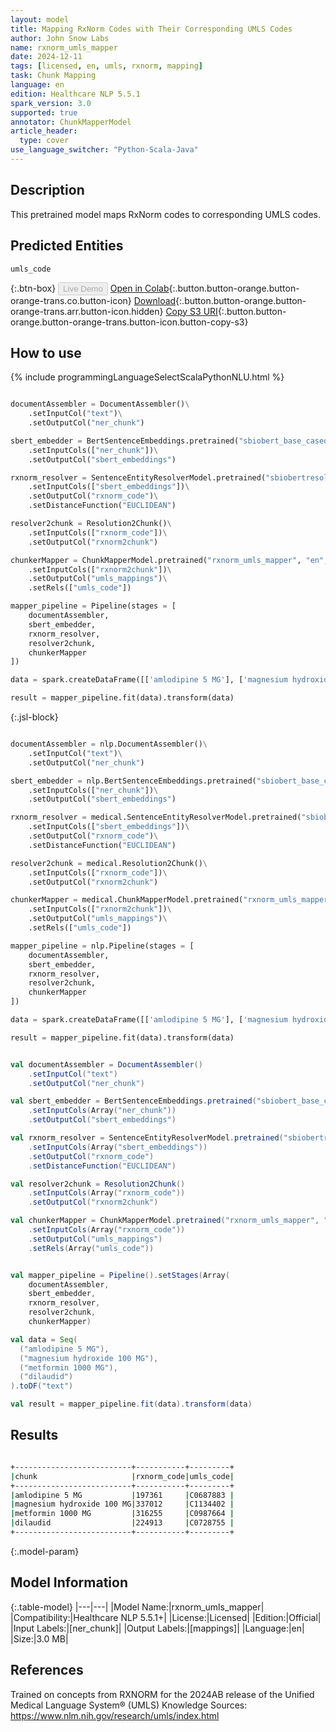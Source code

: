 ```yaml
---
layout: model
title: Mapping RxNorm Codes with Their Corresponding UMLS Codes
author: John Snow Labs
name: rxnorm_umls_mapper
date: 2024-12-11
tags: [licensed, en, umls, rxnorm, mapping]
task: Chunk Mapping
language: en
edition: Healthcare NLP 5.5.1
spark_version: 3.0
supported: true
annotator: ChunkMapperModel
article_header:
  type: cover
use_language_switcher: "Python-Scala-Java"
---
```


## Description

This pretrained model maps RxNorm codes to corresponding UMLS codes.

## Predicted Entities
`umls_code`

{:.btn-box}
<button class="button button-orange" disabled>Live Demo</button>
[Open in Colab](https://colab.research.google.com/github/JohnSnowLabs/spark-nlp-workshop/blob/master/healthcare-nlp/06.0.Chunk_Mapping.ipynb){:.button.button-orange.button-orange-trans.co.button-icon}
[Download](https://s3.amazonaws.com/auxdata.johnsnowlabs.com/clinical/models/rxnorm_umls_mapper_en_5.5.1_3.0_1733921579821.zip){:.button.button-orange.button-orange-trans.arr.button-icon.hidden}
[Copy S3 URI](s3://auxdata.johnsnowlabs.com/clinical/models/rxnorm_umls_mapper_en_5.5.1_3.0_1733921579821.zip){:.button.button-orange.button-orange-trans.button-icon.button-copy-s3}

## How to use



<div class="tabs-box" markdown="1">
{% include programmingLanguageSelectScalaPythonNLU.html %}
  
```python

documentAssembler = DocumentAssembler()\
    .setInputCol("text")\
    .setOutputCol("ner_chunk")

sbert_embedder = BertSentenceEmbeddings.pretrained("sbiobert_base_cased_mli", "en","clinical/models")\
    .setInputCols(["ner_chunk"])\
    .setOutputCol("sbert_embeddings")

rxnorm_resolver = SentenceEntityResolverModel.pretrained("sbiobertresolve_rxnorm_augmented", "en", "clinical/models")\
    .setInputCols(["sbert_embeddings"])\
    .setOutputCol("rxnorm_code")\
    .setDistanceFunction("EUCLIDEAN")

resolver2chunk = Resolution2Chunk()\
    .setInputCols(["rxnorm_code"])\
    .setOutputCol("rxnorm2chunk")

chunkerMapper = ChunkMapperModel.pretrained("rxnorm_umls_mapper", "en", "clinical/models")\
    .setInputCols(["rxnorm2chunk"])\
    .setOutputCol("umls_mappings")\
    .setRels(["umls_code"])

mapper_pipeline = Pipeline(stages = [
    documentAssembler,
    sbert_embedder,
    rxnorm_resolver,
    resolver2chunk,
    chunkerMapper
])

data = spark.createDataFrame([['amlodipine 5 MG'], ['magnesium hydroxide 100 MG'], ['metformin 1000 MG'], ['dilaudid']]).toDF("text")

result = mapper_pipeline.fit(data).transform(data)

```

{:.jsl-block}
```python

documentAssembler = nlp.DocumentAssembler()\
    .setInputCol("text")\
    .setOutputCol("ner_chunk")

sbert_embedder = nlp.BertSentenceEmbeddings.pretrained("sbiobert_base_cased_mli", "en","clinical/models")\
    .setInputCols(["ner_chunk"])\
    .setOutputCol("sbert_embeddings")

rxnorm_resolver = medical.SentenceEntityResolverModel.pretrained("sbiobertresolve_rxnorm_augmented", "en", "clinical/models")\
    .setInputCols(["sbert_embeddings"])\
    .setOutputCol("rxnorm_code")\
    .setDistanceFunction("EUCLIDEAN")

resolver2chunk = medical.Resolution2Chunk()\
    .setInputCols(["rxnorm_code"])\
    .setOutputCol("rxnorm2chunk")

chunkerMapper = medical.ChunkMapperModel.pretrained("rxnorm_umls_mapper", "en", "clinical/models")\
    .setInputCols(["rxnorm2chunk"])\
    .setOutputCol("umls_mappings")\
    .setRels(["umls_code"])

mapper_pipeline = nlp.Pipeline(stages = [
    documentAssembler,
    sbert_embedder,
    rxnorm_resolver,
    resolver2chunk,
    chunkerMapper
])

data = spark.createDataFrame([['amlodipine 5 MG'], ['magnesium hydroxide 100 MG'], ['metformin 1000 MG'], ['dilaudid']]).toDF("text")

result = mapper_pipeline.fit(data).transform(data)

```
```scala

val documentAssembler = DocumentAssembler()
    .setInputCol("text")
    .setOutputCol("ner_chunk")

val sbert_embedder = BertSentenceEmbeddings.pretrained("sbiobert_base_cased_mli", "en","clinical/models")
    .setInputCols(Array("ner_chunk"))
    .setOutputCol("sbert_embeddings")

val rxnorm_resolver = SentenceEntityResolverModel.pretrained("sbiobertresolve_rxnorm_augmented", "en", "clinical/models")
    .setInputCols(Array("sbert_embeddings"))
    .setOutputCol("rxnorm_code")
    .setDistanceFunction("EUCLIDEAN")

val resolver2chunk = Resolution2Chunk()
    .setInputCols(Array("rxnorm_code"))
    .setOutputCol("rxnorm2chunk")

val chunkerMapper = ChunkMapperModel.pretrained("rxnorm_umls_mapper", "en", "clinical/models")
    .setInputCols(Array("rxnorm_code"))
    .setOutputCol("umls_mappings")
    .setRels(Array("umls_code"))


val mapper_pipeline = Pipeline().setStages(Array(
    documentAssembler,
    sbert_embedder,
    rxnorm_resolver,
    resolver2chunk,
    chunkerMapper)

val data = Seq(
  ("amlodipine 5 MG"),
  ("magnesium hydroxide 100 MG"),
  ("metformin 1000 MG"),
  ("dilaudid")
).toDF("text")

val result = mapper_pipeline.fit(data).transform(data)

```
</div>

## Results

```bash

+--------------------------+-----------+---------+
|chunk                     |rxnorm_code|umls_code|
+--------------------------+-----------+---------+
|amlodipine 5 MG           |197361     |C0687883 |
|magnesium hydroxide 100 MG|337012     |C1134402 |
|metformin 1000 MG         |316255     |C0987664 |
|dilaudid                  |224913     |C0728755 |
+--------------------------+-----------+---------+

```

{:.model-param}
## Model Information

{:.table-model}
|---|---|
|Model Name:|rxnorm_umls_mapper|
|Compatibility:|Healthcare NLP 5.5.1+|
|License:|Licensed|
|Edition:|Official|
|Input Labels:|[ner_chunk]|
|Output Labels:|[mappings]|
|Language:|en|
|Size:|3.0 MB|

## References

Trained on concepts from RXNORM for the 2024AB release of the Unified Medical Language System® (UMLS) Knowledge Sources: https://www.nlm.nih.gov/research/umls/index.html
